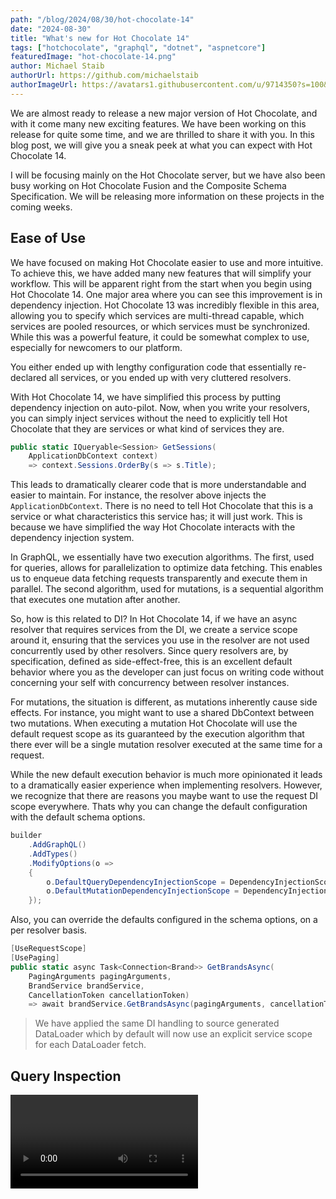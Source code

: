 ```yaml
---
path: "/blog/2024/08/30/hot-chocolate-14"
date: "2024-08-30"
title: "What's new for Hot Chocolate 14"
tags: ["hotchocolate", "graphql", "dotnet", "aspnetcore"]
featuredImage: "hot-chocolate-14.png"
author: Michael Staib
authorUrl: https://github.com/michaelstaib
authorImageUrl: https://avatars1.githubusercontent.com/u/9714350?s=100&v=4
---
```


We are almost ready to release a new major version of Hot Chocolate, and with it come many new exciting features. We have been working on this release for quite some time, and we are thrilled to share it with you. In this blog post, we will give you a sneak peek at what you can expect with Hot Chocolate 14.

I will be focusing mainly on the Hot Chocolate server, but we have also been busy working on Hot Chocolate Fusion and the Composite Schema Specification. We will be releasing more information on these projects in the coming weeks.

## Ease of Use

We have focused on making Hot Chocolate easier to use and more intuitive. To achieve this, we have added many new features that will simplify your workflow. This will be apparent right from the start when you begin using Hot Chocolate 14. One major area where you can see this improvement is in dependency injection. Hot Chocolate 13 was incredibly flexible in this area, allowing you to specify which services are multi-thread capable, which services are pooled resources, or which services must be synchronized. While this was a powerful feature, it could be somewhat complex to use, especially for newcomers to our platform.

You either ended up with lengthy configuration code that essentially re-declared all services, or you ended up with very cluttered resolvers.

With Hot Chocolate 14, we have simplified this process by putting dependency injection on auto-pilot. Now, when you write your resolvers, you can simply inject services without the need to explicitly tell Hot Chocolate that they are services or what kind of services they are.

```csharp
public static IQueryable<Session> GetSessions(
    ApplicationDbContext context)
    => context.Sessions.OrderBy(s => s.Title);
```

This leads to dramatically clearer code that is more understandable and easier to maintain. For instance, the resolver above injects the `ApplicationDbContext`. There is no need to tell Hot Chocolate that this is a service or what characteristics this service has; it will just work. This is because we have simplified the way Hot Chocolate interacts with the dependency injection system.

In GraphQL, we essentially have two execution algorithms. The first, used for queries, allows for parallelization to optimize data fetching. This enables us to enqueue data fetching requests transparently and execute them in parallel. The second algorithm, used for mutations, is a sequential algorithm that executes one mutation after another.

So, how is this related to DI? In Hot Chocolate 14, if we have an async resolver that requires services from the DI, we create a service scope around it, ensuring that the services you use in the resolver are not used concurrently used by other resolvers. Since query resolvers are, by specification, defined as side-effect-free, this is an excellent default behavior where you as the developer can just focus on writing code without concerning your self with concurrency between resolver instances.

For mutations, the situation is different, as mutations inherently cause side effects. For instance, you might want to use a shared DbContext between two mutations. When executing a mutation Hot Chocolate will use the default request scope as its guaranteed by the execution algorithm that there ever will be a single mutation resolver executed at the same time for a request.

While the new default execution behavior is much more opinionated it leads to a dramatically easier experience when implementing resolvers. However, we recognize that there are reasons you maybe want to use the request DI scope everywhere. Thats why you can change the default configuration with the default schema options.

```csharp
builder
    .AddGraphQL()
    .AddTypes()
    .ModifyOptions(o =>
    {
        o.DefaultQueryDependencyInjectionScope = DependencyInjectionScope.Resolver;
        o.DefaultMutationDependencyInjectionScope = DependencyInjectionScope.Request;
    });
```

Also, you can override the defaults configured in the schema options, on a per resolver basis.

```csharp
[UseRequestScope]
[UsePaging]
public static async Task<Connection<Brand>> GetBrandsAsync(
    PagingArguments pagingArguments,
    BrandService brandService,
    CancellationToken cancellationToken)
    => await brandService.GetBrandsAsync(pagingArguments, cancellationToken).ToConnectionAsync();
```

> We have applied the same DI handling to source generated DataLoader which by default will now use an explicit service scope for each DataLoader fetch.

## Query Inspection

<Video videoId="XZVpimb6sKg" />

Another area where we have made significant improvements is in query inspection. With Hot Chocolate 14, it’s now incredibly simple to check which fields are being requested within the resolver without the need for complex syntax tree traversals. You can now formulate a pattern with the GraphQL selection syntax and let the executor inject a simple boolean that tells you if your pattern matched the user query.

```csharp
public sealed class BrandService(CatalogContext context)
{
    public async Task<Brand> GetBrandAsync(
        int id,
        [IsSelected("products { details }")]
        bool includeProductDetails,
        CancellationToken ct = default)
    {
        var query = context.Brands
            .AsNoTracking()
            .OrderBy(t => t.Name)
            .ThenBy(t => t.Id);

        if (includeProductDetails)
        {
            query = query.Include(t => t.Products.Details);
        }

        return await query.FirstOrDefaultAsync(ct);
    }
}
```

The patterns also support inline fragments to match abstract types. However, even with these complex patterns, it can be beneficial to write your own traversal logic without dealing with complex trees. For this, you can now simply inject the resolver context and use our fluent selector inspection API.

```csharp
public sealed class BrandService(CatalogContext context)
{
    public async Task<Brand> GetBrandAsync(
        int id,
        IResolverContext context,
        CancellationToken ct = default)
    {
        var query = context.Brands
            .AsNoTracking()
            .OrderBy(t => t.Name)
            .ThenBy(t => t.Id);

        if (context.Select("products").IsSelected(details))
        {
            query = query.Include(t => t.Products.Details);
        }

        return await query.FirstOrDefaultAsync(ct);
    }
}
```

If you want to go all in and have the full power of the operation executor, you can still inject `ISelection` and traverse the compiled operation tree.

## Pagination

Pagination is a common requirement in GraphQL APIs, and Hot Chocolate 14 makes it easier than ever to implement, no matter if you are building layered applications or using `DbContext` right in your resolvers.

For layered application patterns like DDD, CQRS, or Clean Architecture, we have built a brand new paging API that is completely separate from the Hot Chocolate GraphQL core. When building layered applications, pagination should be a business concern and be handled in your repository or services layer. Doing so brings some unique concerns, like how the abstraction of a page looks. For this, we have introduced a couple of new primitives like `Page<T>`, `PagingArguments`, and others that allow you to build your own paging API that fits your needs and interfaces well with GraphQL and REST.

We have also implemented keyset pagination for Entity Framework Core, which you can use in your infrastructure layer. The Entity Framework team is planning to have, at some point, a paging API for keyset pagination natively integrated into EF Core ([Holistic end-to-end pagination feature](https://github.com/dotnet/efcore/issues/33160)). Until then, you can use our API to get the best performance out of your EF Core queries when using pagination.

```csharp
public sealed class BrandService(CatalogContext context)
{
    public async Task<Page<Brand>> GetBrandsAsync(
        PagingArguments args,
        CancellationToken ct = default)
        => await context.Brands
            .AsNoTracking()
            .OrderBy(t => t.Name)
            .ThenBy(t => t.Id)
            .ToPageAsync(args, ct);
}
```

We are focusing on keyset pagination because it’s the better way to do pagination, as performance is constant per progression through pages, as opposed to a linearly growing performance impact with offset pagination. Apart from the better performance, keyset pagination also allows for stable pagination results even if the underlying data changes.

We also worked hard to allow for pagination in your DataLoader. In GraphQL, where nested pagination is a common requirement, having the capability to batch multiple nested paging requests into one database query is essential.

Let’s assume we have the following GraphQL query and we are using a layered architecture approach.

```graphql
query GetBrands {
  brands(first: 10) {
    nodes {
      id
      name
      products(first: 10) {
        nodes {
          id
          name
        }
      }
    }
  }
}
```

Let's assume we have the following two resolvers for the above query, fetching the brands and the products.

```csharp
[UsePaging]
public static async Task<Connection<Brand>> GetBrandsAsync(
    PagingArguments pagingArguments,
    BrandService brandService,
    CancellationToken cancellationToken)
    => await brandService.GetBrandsAsync(pagingArguments, cancellationToken).ToConnectionAsync();

[UsePaging]
public static async Task<Connection<Product>> GetProductsAsync(
    [Parent] Brand brand,
    PagingArguments pagingArguments,
    ProductService productService,
    CancellationToken cancellationToken)
    => await productService.GetProductsByBrandAsync(brand.Id, pagingArguments, cancellationToken).ToConnectionAsync();
```

With the above resolvers, the execution engine would first call the `BrandService`, and then for each `Brand`, it would call the `ProductService` to get the products per brand. This would lead to an N+1 query problem within our GraphQL server. To solve this, we can use a DataLoader within our `ProductService` and batch the product requests.

To enable this, we have worked extensively on DataLoader and now support stateful DataLoader. This means we can pass on state to a DataLoader separate from the keys. If we were to peek into the `ProductService`, we would see something like this:

```csharp
public async Task<Page<Product>> GetProductsByBrandAsync(
    int brandId,
    PagingArguments args,
    CancellationToken ct = default)
    => await productsByBrandId.WithPagingArguments(args).LoadAsync(brandId, ct);
```

Our DataLoader in this case would look like the following:

```csharp
public sealed class ProductDataLoader
{
    [DataLoader]
    public static async Task<Dictionary<int, Page<Product>>> GetProductsByBrandIdAsync(
        IReadOnlyList<int> keys,
        PagingArguments pagingArguments,
        CatalogContext context,
        CancellationToken ct)
        => await context.Products
            .AsNoTracking()
            .Where(p => keys.Contains(p.BrandId))
            .OrderBy(p => p.Name).ThenBy(p => p.Id)
            .ToBatchPageAsync(t => t.BrandId, pagingArguments, ct);
}
```

The `ToBatchPageAsync` extension would rewrite the paging query so that each `brandId` would be a separate page, allowing us to make one database call to get, in this case, 10 products per brand for 10 brands.

An important aspect of keyset pagination is maintaining a stable order, which requires a unique key at the end. In the above case, we order by `Name` and then chain the primary key `Id` at the end. This ensures that the order remains stable even if the `Name` is not unique.

> If you want to read more about keyset pagination, you can do so [here](https://use-the-index-luke.com/no-offset).

We have brought the same capabilities to non-layered applications, where you now have a new paging provider for EF Core that allows for transparent keyset pagination.

So if you are doing something like this in your resolver:

```csharp
[UsePaging]
public static async IQueryable<Brand> GetBrands(
    PagingArguments pagingArguments,
    CatalogContext context)
    => context.Brands.OrderBy(t => t.Name).ThenBy(t => t.Id);
```

By default, this would emulate cursor pagination by using `skip/take` underneath. However, as I mentioned, we have now a new keyset pagination provider for EF Core that you can opt-in to. It's not the default, by the way, as it is not compatible with SQLite.

```csharp
builder.Services
    .AddGraphQLServer()
    ...
    .AddDbContextCursorPagingProvider();
```

But what about user-controlled sorting? The above example would fall apart when using `[UseSorting]`, as we could not guarantee that the order is stable. To address this, we have added a couple of helpers to the `ISortingContext` that allow you to manipulate the sorting expression.

```csharp
[UsePaging]
[UseSorting]
public static async IQueryable<Brand> GetBrands(
    CatalogContext context,
    ISortingContext sorting)
{
    // this signals that the expression was not handled within the resolver
    // and the sorting middleware should take over.
    sorting.Handled(false);

    sorting.OnAfterSortingApplied<IQueryable<Brand>>(
        static (sortingApplied, query) =>
        {
            if (sortingApplied && query is IOrderedQueryable<Brand> ordered)
            {
                return ordered.ThenBy(b => b.Id);
            }

            return query.OrderBy(b => b.Id);
        });

    return context.Brands;
}
```

With the `ISortingContext`, we now have a hook that is executed after the user sorting has been applied. This allows us to append a stable order to the user sorting. Typically, this could be generalized and moved into a user extension method to make the resolver look cleaner.

```csharp
[UsePaging]
[UseSorting]
public static async IQueryable<Brand> GetBrands(
    CatalogContext context,
    ISortingContext sorting)
{
    sorting.AppendStableOrder(b => b.Id);
    return context.Brands;
}
```

You even could go further and bake this into a custom middleware.

```csharp
[UsePaging]
[UseCustomSorting]
public static async IQueryable<Brand> GetBrands(
    CatalogContext context,
    ISortingContext sorting)
    => context.Products;
```

With the new paging providers, we now also inline the total count into the database query that slices the page, meaning you have a single call to the database. The paging middleware will inspect what data is actually needed and either fetch the page and the total count in one database query, just the page if the total count is not needed, or just the total count if the page is not needed. All of this is built on top of the new `IsSelected` query inspection API.

## DataLoader

Let's talk about `DataLoader`. As we already touched on how `DataLoader` is now more flexible with pagination, what's underneath is the new state that can be associated with `DataLoader`. Since `DataLoader` can be accessed from multiple threads concurrently and also be dispatched at multiple points during execution, you have unreliable state that can be used when it's available but should not cause the `DataLoader` to fail. However, you can also have state that is used to branch a `DataLoader`, where the state is guaranteed within that branch.

Let me give you some examples. In the following example, we are fetching brands for ID 1 and 2. We also provide some state when we ask for brand 2. The state is guaranteed to be there when I fetch the second brand, but it could be there for the first brand — this all depends on the dispatcher in this case.

```csharp
var task1 = brandById.LoadAsync(1);
var task2 = brandById.SetState("some-state", "some-value").LoadAsync(2);
Task.WaitAll(task1, task2);
```

However, in some cases like paging, I want the state to be guaranteed. In these cases. This is where branching comes in. We can branch a `DataLoader`, and into this branch, we pass in some data that represents the context of this branch.

```csharp
var branch = brandById
  .Branch("SomeKey")
  .SetState("some-state", "some-value");

var task1 = branch.LoadAsync(1);
var task2 = branch.LoadAsync(2);
Task.WaitAll(task1, task2);
```

When we look at paging, for instance, we use the paging arguments to create a branch key. So, whenever you pass in the same paging arguments, you will get the same branch. This allows us to batch the paging requests for the same paging arguments.

```csharp
productsByBrandId.WithPagingArguments(args).LoadAsync(brandId, ct);
```

We also use the same state mechanism for `DataLoader` with projections.

```csharp
public class Query
{
    public async Task<Brand?> GetBrandByIdAsync(
        int id,
        ISelection selection,
        BrandByIdDataLoader brandById,
        CancellationToken cancellationToken)
        => await brandById
            .Select(selection)
            .LoadAsync(id, cancellationToken);
}
```

You can pass an `ISelection` into the `DataLoader`. Any selection that is structurally equivalent will point to the same `DataLoader` branch and be batched together. We can even chain other things to that branched state like properties we want include even if they were not requested by the user and even if they are not part of the schema.

```csharp
public class Query
{
    public async Task<Brand?> GetBrandByIdAsync(
        int id,
        ISelection selection,
        BrandByIdDataLoader brandById,
        CancellationToken cancellationToken)
        => await brandById
            .Select(selection)
            .Include(b => b.Products)
            .LoadAsync(id, cancellationToken);
}
```

From the `DataLoader` side, we can inject these selections and apply them to our queryable.

```csharp
internal static class BrandDataLoader
{
    [DataLoader(Lookups = [nameof(CreateBrandByIdLookup)])]
    public static async Task<Dictionary<int, Brand>> GetBrandByIdAsync(
        IReadOnlyList<int> ids,
        CatalogContext context,
        ISelectorBuilder selector,
        CancellationToken ct)
        => await context.Brands
            .AsNoTracking()
            .Select(selector, key: b => b.Id)
            .ToDictionaryAsync(b => b.Id, ct);
}
```

When using our `DataLoader` projections, we are utilizing a new projection engine that is separate from `HotChocolate.Data`, and we are using this to redefine what projections are in Hot Chocolate. This is why `IsProjectedAttribute` is not supported. Instead, we have modified the `ParentAttribute` to specify requirements.

```csharp
public static class ProductExtensions
{
    [UsePaging]
    public static async Task<Connection<Product>> GetProductsAsync(
        [Parent(nameof(Brand.Id))] Brand brand,
        PagingArguments pagingArguments,
        ProductService productService,
        CancellationToken cancellationToken)
        => await productService.GetProductsByBrandAsync(brand.Id, pagingArguments, cancellationToken).ToConnectionAsync();
}
```

The optional argument on the `ParentAttribute` specifies a selection set that describes the requirements for the parent object. In the example above, it defines that the brand ID is required. However, you could also specify that you need the IDs of the products as well, such as `Id Products { Id }`. The parent that is injected is guaranteed to have the properties filled with the required data. We evaluate this string representing the requirement in the source generator, and if it does not match the object structure, it would yield a compile-time error. The whole `DataLoader` projections engine is marked as experimental, and we are looking for feedback.

Apart from this, we have invested a lot into `GreenDonut` to ensure that you can use the source-generated `DataLoader` without any dependencies on `HotChocolate`. Since `DataLoader` is ideally used between the business layer and the data layer and is transparent to the REST or GraphQL layer.

With Hot Chocolate 14, you can now add the `HotChocolate.Types.Analyzers` package and the `GreenDonut` package to your data layer. The analyzers package is just the source generator and will not be a dependency of your own package. We will generate the `DataLoader` code plus the dependency injection code for registering your `DataLoader`. You simply need to add the `DataLoaderModuleAttribute` to your project like the following:

```csharp
[assembly: DataLoaderModule("CatalogDataLoader")]
```

Lastly, on the topic of DataLoader we have made the DataLoader cache observable allowing you to share entities between DataLoader for even more efficient caching. Lets for instance say that we have two brand DataLoader, one fetches the entity by id and the other one by name. How can we make sure that we do not fetch the same entity twice just because we have different keys?

```csharp
internal static class BrandDataLoader
{
    [DataLoader]
    public static async Task<Dictionary<int, Brand>> GetBrandByIdAsync(
        IReadOnlyList<int> ids,
        CatalogContext context,
        CancellationToken ct)
        => await context.Brands
            .AsNoTracking()
            .Where(t => ids.Contains(t.Id))
            .ToDictionaryAsync(t => t.Id, ct);

    [DataLoader]
    public static async Task<Dictionary<string, Brand>> GetBrandByNameAsync(
        IReadOnlyList<string> names,
        CatalogContext context,
        CancellationToken ct)
        => await context.Brands
            .AsNoTracking()
            .Where(t => names.Contains(t.Name))
            .ToDictionaryAsync(t => t.Name, ct);

    private static string CreateBrandByNameLookup(Brand brand) => brand.Name;
}
```

This can be easily done by writing two observer methods that create a new cache lookup for the same object. So, at the moment one of the `DataLoader` instances is instantiated, it will subscribe for `Brand` entities on the cache and create lookups. After that, the `DataLoader` will receive real-time notifications if any other `DataLoader` has fetched a `Brand` entity and will be able to use the cached entity.

```csharp
internal static class BrandDataLoader
{
    [DataLoader(Lookups = [nameof(CreateBrandByIdLookup)])]
    public static async Task<Dictionary<int, Brand>> GetBrandByIdAsync(
        IReadOnlyList<int> ids,
        CatalogContext context,
        CancellationToken ct)
        => await context.Brands
            .AsNoTracking()
            .Where(t => ids.Contains(t.Id))
            .ToDictionaryAsync(t => t.Id, ct);

    private static int CreateBrandByIdLookup(Brand brand) => brand.Id;

    [DataLoader(Lookups = [nameof(CreateBrandByNameLookup)])]
    public static async Task<Dictionary<string, Brand>> GetBrandByNameAsync(
        IReadOnlyList<string> names,
        CatalogContext context,
        CancellationToken ct)
        => await context.Brands
            .AsNoTracking()
            .Where(t => names.Contains(t.Name))
            .ToDictionaryAsync(t => t.Name, ct);

    private static string CreateBrandByNameLookup(Brand brand) => brand.Name;
}
```

Where this really shines is with optional includes. For instance, when using the `BrandByIdDataLoader`, we could include the products in one request because we know that we will need them.

```csharp
public sealed class BrandService(CatalogContext context)
{
    public async Task<Page<Brand>> GetBrandByIdAsync(
        PagingArguments args,
        BrandByIdDataLoader brandById,
        CancellationToken ct = default)
        => await brandById
            .AsNoTracking()
            .Include(b => b.Products)
            .ToPageAsync(args, ct);
}
```

```csharp
internal static class ProductDataLoader
{
    [DataLoader(Lookups = [nameof(CreateProductByIdLookups)])]
    public static async Task<Dictionary<int, Product>> GetProductByIdAsync(
        => ...

    private static IEnumerable<KeyValuePair<int, Product>> CreateProductByIdLookups(Brand brand)
      => brand.Products.Select(p => new KeyValuePair<int, Product>(p.Id, p));
}
```

In this case, we can subscribe to `Brand` entities on the cache and check if they have the products list populated. If they do, we can create lookups for the products.

## Source Generators

With Hot Chocolate 14, we have started to expand our use of source-generated code. We have already used source generators in the past to automatically register types or generate the boilerplate code for `DataLoader`. With Hot Chocolate 14, we are now beginning to use source generators to generate resolvers. This feature is opt-in and, at the moment, only available for our new type extension API.

The new `ObjectType<T>` attribute will, over the next few versions, replace the `ExtendObjectType` attribute. The new attribute works only in combination with the source generator and combines the power of the implementation-first approach with the code-first fluent API.

```csharp
[ObjectType<Brand>]
public static partial class BrandNode
{
    static partial void Configure(IObjectTypeDescriptor<Brand> descriptor)
    {
        descriptor.Ignore(t => t.Subscriptions);
    }

    [UsePaging]
    public static async Task<Connection<Product>> GetProductsAsync(
        [Parent] Brand brand,
        PagingArguments pagingArguments,
        ProductService productService,
        CancellationToken cancellationToken)
        => await productService.GetProductsByBrandAsync(brand.Id, pagingArguments, cancellationToken).ToConnectionAsync();
}
```

The beauty of the source generator is that, in contrast to expression compilation, the results are fully inspectable, and we can guide you by issuing compile-time warnings and errors. The source generator output can be viewed within your IDE and is debuggable.

IMAGE

With the new type extension API, we also allow for new ways to declare root fields and colocate queries, mutations, and subscriptions.

```csharp
public static class Operations
{
    [Query]
    public static async Task<Connection<Brand>> GetBrandsAsync(
        BrandService brandService,
        PagingArguments pagingArgs,
        CancellationToken ct)
        => await brandService.GetBrandsAsync(pagingArgs, ct);

    [Mutation]
    public static async Task<Brand> CreateBrand(
        CreateBrandInput input,
        BrandService brandService,
        CancellationToken ct)
        => await brandService.CreateBrandAsync(input, ct);
}
```

Operation fields can also be colocated into extension types.

```csharp
[ObjectType<Brand>]
public static partial class BrandNode
{
    static partial void Configure(IObjectTypeDescriptor<Brand> descriptor)
    {
        descriptor.Ignore(t => t.Subscriptions);
    }

    [UsePaging]
    public static async Task<Connection<Product>> GetProductsAsync(
        [Parent] Brand brand,
        PagingArguments pagingArguments,
        ProductService productService,
        CancellationToken cancellationToken)
        => await productService.GetProductsByBrandAsync(brand.Id, pagingArguments, cancellationToken).ToConnectionAsync();

    [Query]
    public static async Task<Connection<Brand>> GetBrandsAsync(
        BrandService brandService,
        PagingArguments pagingArgs,
        CancellationToken ct)
        => await brandService.GetBrandsAsync(pagingArgs, ct);

    [Mutation]
    public static async Task<Brand> CreateBrand(
        CreateBrandInput input,
        BrandService brandService,
        CancellationToken ct)
        => await brandService.CreateBrandAsync(input, ct);
}
```

This allows for more flexibility in addition to the already established `QueryTypeAttribute`, `MutationTypeAttribute`, and `SubscriptionTypeAttribute`.

With the new version of Hot Chocolate, we are also introducing a new type extension for interfaces, which allows you to introduce base resolvers for common functionality. Think of this like base classes.

```csharp
public interface IEntity
{
    [ID] int Id { get; }
}

[InterfaceType<IEntity>]
public static partial class EntityInterface
{
    public static string SomeField([Parent] IEntity entity)
        => ...;
}
```

The field definition and the resolver are inherited by all implementing object types. So, if an object type does not declare `someField`, it will inherit the resolver from the interface declaration.

This API is also available through the fluent API, where you now have `Resolve` descriptors on interface fields.

## Relay Support

With Hot Chocolate 14, we have also improved our Relay support. We have made it easier to integrate aggregations into the connection type and to add custom data to edges. You now have more control over the shape of the connection type, allowing you to disable the `nodes` field—either to remove it as unnecessary or to replace it with a custom field.

Additionally, we have reworked the node ID serializers to be extendable and support composite identifiers.

```csharp
EXAMPLE NODE ID SERIALIZER REGISTRATION
```

The new serializer is more efficient and aligns better with the ID serialization format of other GraphQL servers, where the encoded ID has the following format: `{TypeName}:{Id}`.

The new serializer still allows for the old format to be passed in, and you can also register the legacy serializer if you prefer the way we handled it before.

Relay remains the best GraphQL client library, with others still trying to catch up by copying Relay concepts. We have always been very vocal about this and use Relay as our first choice in customer projects. Relay is a smart GraphQL client that would immensely benefit from a feature called fragment isolation, where an error in one fragment would not cause the erasure of data from a colocated fragment.

The issue here is that the GraphQL specification defines that if a non-null field either returns null or throws an error, the selection set is erased, and the error is propagated upwards. This is a problem for Relay because it would cause the erasure of data from colocated fragments.

We have been working on a solution to this problem for years now within the GraphQL foundation, and Hot Chocolate has implemented, in past versions, a proposal called CCN (Client-Controlled-Nullability) where the user could change the nullability of fields.

However, there is now a new push called the true-nullability proposal, which allows smart clients to simply disable null bubbling. In this case, a smart client could create a sort of fragment isolation on the client side by only deleting the fragment affected by an error or non-null violation.

With Hot Chocolate 14, we have decided to remove CCN and add a new HTTP header `hc-disable-null-bubbling` that allows you to disable null bubbling for a request. This is a first step towards true-nullability, which would also introduce a new semantic nullability kind.

We have prefixed the header with `hc-` to signal that this is a Hot Chocolate-specific header and to avoid collision with the eventual GraphQL specification.

## Data

To make it easier to integrate new data sources into Hot Chocolate, we have made our `IExecutable` abstraction simpler to implement and integrated it more fully into our resolver pipeline. This allows for easier integration of `IQueryable`-based data drivers, like Entity Framework Core or Cosmos DB, without the need to branch the entire data provider in Hot Chocolate.

We have integrated the current Cosmos DB driver with the new `HotChocolate.Data.Cosmos` package and added the new `AsCosmosExecutable` extension method to the `IQueryable` interface. This allows you to easily convert your Cosmos DB queryable into an `IExecutable` that can be used within the default Filter, Sorting, and Projection middleware.

```csharp
[QueryType]
public static class Query
{
    [UsePaging]
    [UseFiltering]
    [UseSorting]
    public static IExecutable<Book> GetBooks(Container container)
        => container
            .GetItemLinqQueryable<Book>(allowSynchronousQueryExecution: true)
            .AsCosmosExecutable();
}
```

However, if you are already trying out EF Core 9, you should give the new Cosmos driver within EF Core a second look, as it was rewritten from the ground up and is now on par with the Cosmos DB SDK driver.

## Query Conventions

<Video videoId="yoW2Mt6C0Cg" />

Our mutation conventions were very well received by the community when we introduced them. They help to implement a complex GraphQL pattern around mutations and errors. With mutation conventions, we provided consistency and removed the boilerplate from your code.

Ever since we introduced the mutation conventions, we have been asked to provide a similar pattern for queries. While in most cases, I would not recommend resorting to error patterns like those used for mutations—because queries are typically side-effect-free and should be easily queried without concern for complex result types—there are cases where you want to return a domain error as part of your query. For these situations, we recognized the need for a consistent pattern.

However, queries are different from mutations, and there is a better pattern than introducing payload-esque types. With our new query conventions, we are embracing a union type as the result type, where the first entry in the union represents success, and the following entries represent errors.

```graphql
type Query {
  book(id: ID!): BookResult
}

union BookResult = Book | BookNotFound | BookAccessDenied
```

This allows as to query like the following:

```graphql
query {
  book(id: "1") {
    ... on Book {
      title
    }
    ... on Error {
      code: __typename
      message
    }
    ... on BookNotFound {
      bookId
    }
    ... on BookAccessDenied {
      requiredRoles
    }
  }
}
```

To opt-in to the query conventions you can chain into the configuration builder `AddQueryConventions`.

```csharp
builder
  .AddGraphQL()
  .AddTypes()
  .AddQueryConventions();
```

This in turn allows you like with mutations to annotate errors on your resolver or use the `FieldResult<TResult, TError>` type.

```csharp
public class Query
{
    [Error<BookNotFoundException>]
    [Error<BookAccessDeniedException>]
    public async Task<Book> GetBook(
        int id,
        BookService bookService,
        CancellationToken ct)
        => await bookService.GetBookAsync(id, ct);
}
```

## Transport

Let's talk about the GraphQL transport layer and what has changed with Hot Chocolate 14. The GraphQL over HTTP spec is now in its final stages, and we have been adopting the latest changes. This means that we no longer return status code 500 when the full result has been erased due to a non-null violation. Instead, we return status code 200 with a JSON body that contains the error information and `data` as null.

If you are interested in the spec, you can find the current version [here](https://github.com/graphql/graphql-over-http).

We have also reintroduced the error code for not authenticated errors to make it easier for authentication flows. This was something we originally dropped in Hot Chocolate 13, but because many of you struggled with this, we have reintroduced it.

<Video videoId="NK0Y1Y9NQrU" />

Apart from these smaller bits and pieces, we have completely rewritten our persisted operation, aka trusted document pipeline, to introduce end-to-end traceability across the entire transport layer. We have done this by implementing a feature we call semantic routes. The idea here is that each operation has a unique URI that is derived from the document hash and the operation name.

This new persisted operation transport pipeline can be mapped separately, as shown in the following example:

```csharp
app.MapGraphQLPersistedOperations();
```

By default, we would map the persisted operations to `/graphql/persisted/{documentHash}/{operationName}`, but you can change the root for this path.

Now, with this setup, only the variables and extensions are posted to the server. If you are using a query, you can also use a GET request, like the following:

```csharp
GET /graphql/persisted/1234/GetBook?variables={id:1}
```

This also makes it much easier to work with CDNs or to reroute certain operations to different servers.

For this release, we have also reimplemented our batching transport layer and now support both variable batching and request batching. Variable batching is a new batching proposal we have created for the upcoming Composite Schema Specification to transparently use batching in combination with standard GraphQL queries, instead of relying on special fields like the `_entities` field.

With variable batching, you can batch multiple sets of variables for the same operation.

```json
{
  "query": "query GetBooks($id: ID!) { book(id: $id) { title } }",
  "variables": [{ "id": "1" }, { "id": "2" }]
}
```

Since a variable batch request has the same structure as a standard GraphQL request, except for the `variable` field, which in this case is a list, we can also batch these within a batch request.

```json
[
  {
    "query": "query GetBooks($id: ID!) { book(id: $id) { title } }",
    "variables": [{ "id": "1" }, { "id": "2" }]
  },
  {
    "query": "query GetBooks($id: ID!) { book(id: $id) { title } }",
    "variables": { "id": "3" }
  }
]
```

This new batching API within your backend allows for new use cases and is a great way to optimize your GraphQL server.

## Security

We have seen countless GraphQL servers over the last year as part of our consulting engagements, and in many cases, they were not configured in a secure way. This was not due to a lack of functionality in Hot Chocolate but because engineers transitioning to GraphQL often did not know good security practices in GraphQL.

GraphQL, as Facebook created and used it, was built around flexibility during development and persisted operations in production. This means that when Facebook deploys to production, the GraphQL server essentially becomes a REST server—there is no open GraphQL in production. The GraphQL server is only able to execute trusted operations that were exported from the various frontends into an operation store. In the build pipeline, operations are stripped from the frontend code and replaced with a unique identifier. The stripped operation documents are stored in an operation store. In production, the frontend sends the unique identifier to the GraphQL server instead of a full operation, and the GraphQL server only executes operations stored in the operations store.

This is the best way to do GraphQL and provides the best approach for schema evolvability, as used operations are centrally known and can be statically analyzed. It also ensures that you know the performance characteristics and impact of operations on your backend. With Banana Cake Pop, you can set up a schema registry and an operation store in less than 5 minutes. Have a look [here](https://chillicream.com/docs/bananacakepop/v2/apis/schema-registry) for more information.

However, most new developers are not aware of how to do this or do not understand why they should. Another problem is that there is no easy path from an open GraphQL server to a closed system once you have clients working against your API.

With Hot Chocolate 14, we wanted to ensure that your servers are secure even if you do not configure a single setting, even if you do not know about persisted operations, or even if you explicitly want an open GraphQL server. Going forward, we have built into the core of Hot Chocolate the IBM cost specification to weigh the impact of your requests and to restrict expensive operations right from the start.

<Video videoId="R6Rq4kU_GfM" />

When you export your schema with Hot Chocolate 14, you will see that we have added cost directives to certain fields. We estimate costs automatically so that you do not have to do this manually. You can override these estimates where necessary. The IBM cost spec has two weights it calculates: type cost, which estimates the objects being produced (essentially the data cost), and field cost, which estimates the computational cost.

> With Hot Chocolate 14, we have implemented static analysis, but we will add runtime analysis and result analysis as opt-ins with Hot Chocolate 15.

The static analysis estimates maximums, meaning if you specify a list of 50 elements, it will estimate 50 elements, not the actual number of elements. This ensures that you do not overwhelm your server with a single request and provides a good estimate of what the request could mean for your backend.

You can combine the cost analysis scores with rate limiting to ensure that a user stays within cost boundaries over time.

```csharp
.UseRequest(next =>
{
    var rateLimiter = new SlidingWindowRateLimiter(
        new SlidingWindowRateLimiterOptions
        {
            PermitLimit = 10000,
            Window = TimeSpan.FromHours(1),
            SegmentsPerWindow = 6, // 10-minute segments
            QueueProcessingOrder = QueueProcessingOrder.OldestFirst,
            QueueLimit = 1,
        });

    return async context =>
    {
        if (context.ContextData.TryGetValue(WellKnownContextData.CostMetrics, out var value)
            && value is CostMetrics metrics)
        {
            using RateLimitLease lease = await rateLimiter.AcquireAsync(
                permitCount: (int)metrics.TypeCost,
                context.RequestAborted);

            if (!lease.IsAcquired)
            {
                context.Result =
                    OperationResultBuilder.New()
                        .AddError(ErrorBuilder.New()
                            .SetMessage("Rate limit exceeded.")
                            .SetCode("RATE_LIMIT_EXCEEDED")
                            .Build())
                        .SetContextData(
                            WellKnownContextData.HttpStatusCode,
                            HttpStatusCode.TooManyRequests)
                        .Build();
                return;
            }
        }

        await next(context);
    };
})
```

While you would need a more sophisticated setup in production, such as using Redis to have a distributed rate limiter, this is a good start to ensure that your server is not overwhelmed.

With the cost spec, you can also estimate a request's impact without executing the actual request by sending the header `GraphQL-Cost:validate`. If you want the request to be executed but still want to see the cost, even if the request is valid, you can send the header `GraphQL-Cost:report`.

With the IBM cost spec baked into the core, it's always on, making your GraphQL server more secure and predictable. However, it will also reveal the true cost of your requests, which might be challenging when you migrate.

We have also ensured that migrating from an open GraphQL server to trusted documents can now be done in a few minutes by integrating Banana Cake Pop. Over a period of 30, 60, or 90 days, the GraphQL server will report executed operations and store them in the operation store. You can manually decide which queries to exclude. After that period, you can switch to trusted operations, and only operations tracked in the operation store will be allowed from that day forward.

Another change we made with Hot Chocolate 14 is around introspection. When we detect a production environment in ASP.NET Core, we will automatically disable introspection and provide a schema file at the route `/graphql?sdl`, which is a one-time computed schema file that will be served as a simple file from your server. The misunderstanding with introspection is often that people think it's about hiding the schema. This is actually not the case since it's quite simple to infer the schema from requests observed in a web application. The problem with introspection is that it can easily produce very large results from your GraphQL server. When I say large, I mean 200-300 MB, depending on your schema. Most tools will work fine with a schema file, which is much smaller than the introspection result and costs virtually nothing in terms of compute and memory. You can override this behavior as follows:

```csharp
builder
    .AddGraphQLServer()
    .ModifyRequestOptions(o => o.EnableIntrospection = true);
```

Also the schema file can be disabled like the following.

```csharp
builder
    .AddGraphQLServer()
    .ModifyRequestOptions(o => o.EnableSchemaFile = false);
```

## Fusion

OK, with that, let's talk about Fusion, our GraphQL solution for federated APIs. With version 14, we have focused heavily on stability. Based on feedback from the community, we have improved how errors traverse from the source schemas to the composite schema.

We have also made the configuration process easier by providing a new package that offers attributes for Fusion. This allows you to use C# instead of GraphQL extension files.

```csharp
public static class Query
{
    [Lookup]
    public static async Task<Brand?> GetBrandByProductIdAsync(
        [Is("product { id }")] int id,
        ISelection selection,
        BrandByProductIdDataLoader brandByProductId,
        CancellationToken cancellationToken)
        => await brandByProductId
            .Select(selection)
            .LoadAsync(id, cancellationToken);
}
```

This is especially nice when we talk about `@require`.

```csharp
public static int EstimateShippingTime(
    [Require("dimension { weight }")] int productWeight)
```

We have also worked on experimental support for Aspire, which gives you a much nicer development workflow around distributed GraphQL.

Apart from these smaller changes, we are currently working on three major areas for Fusion. The first is implementing the composite schema specification, which will align Hot Chocolate Fusion with the open spec proposal. The second effort is achieving AOT compatibility for the gateway. This is a major undertaking, as we are essentially creating a second GraphQL server from scratch, focused solely on the gateway.

Additionally, recognizing that many people use Apollo Federation and may want to migrate to a pure .NET solution, we are also working on compatibility with the Apollo Federation spec. As the composite schema specification merges Fusion concepts around lookups and the Apollo Federation spec around schema evolution and traffic steering, the step from Fusion to supporting Apollo Federation is not that big. However, we have moved these tasks from Hot Chocolate 14 to Hot Chocolate 15.

## Client

For Hot Chocolate Fusion, we have created a low-level GraphQL client that supports a variety of GraphQL protocols. We have refactored Strawberry Shake to use this basic client for HTTP traffic. For many server-to-server use cases, we recommend using this client as it is geared toward performance and allows you to bring your own models.

```csharp
var client = new DefaultGraphQLHttpClient(httpClient);

var query =
    """
    query($episode: Episode!) {
      hero(episode: $episode) {
        name
      }
    }
    """;

var variables = new Dictionary<string, object?>
{
    ["episode"] = "JEDI",
};


var response = await client.PostAsync(query, variables);

using var body = await response.ReadAsResultAsync(cts.Token);
var mode = body.Data.Deserialize<MyResponseModel>()
```

## GraphQL Cockpit

With Banana Cake Pop, we have further shifted to give you more control over your applications with an end-to-end GraphQL cockpit that provides a schema registry, client registry, operation store, GraphQL telemetry, end-to-end OTEL tracing, logging, metrics, and strong schema evolution workflows that put you in control.

SCREENSHOT

With Banana Cake Pop you have the best solution to manage you distributed GraphQL setup.

<Video videoId="KfBV3GQ3760" />

## Community

In this release, we had a staggering **30** new contributors who helped alongside the team of core contributors. Overall, we had 46 contributors working on Hot Chocolate 14. These contributions ranged from fixing typos to optimizing our filter expressions, like the [pull request](https://github.com/ChilliCream/graphql-platform/pull/7311) from @nikolai-mb. We are very grateful to have such a vibrant community that helps us make Hot Chocolate better every day.

For this reason, we have now created a GitHub DevContainer template so that you can get started with contributing in about 2 minutes. You can either run the DevContainer directly on GitHub:

SCREENSHOT

Or you can run it locally on your own Docker. If you do not know what DevContainers are, you can read up on them [here](https://docs.github.com/en/codespaces/setting-up-your-project-for-codespaces/adding-a-dev-container-configuration/introduction-to-dev-containers).

## Documentation and Courses

We are still hard at work updating the documentation and are also taking feedback on this version. This post is based on 14.0.0-rc.1.

If you want to learn all about the new features of Hot Chocolate, I have made a course on DomeTrain that gives you the ultimate introduction to GraphQL and uses Hot Chocolate in its preview builds.

If you use the code `STAIB`, you will get a 20% discount on the course.

[https://dometrain.com/course/getting-started-graphql-in-dotnet/](https://dometrain.com/course/getting-started-graphql-in-dotnet/)

Apart from the in-depth workshop at DomeTrain we have also reworked our Getting Started workshop that you can now find [here](https://github.com/ChilliCream/graphql-workshop).

## Hot Chocolate 15

Lastly, let's talk about the roadmap ahead. We have already started work on Hot Chocolate 15, which is slated for release in December/January. Hot Chocolate 15 will have a heavy focus on Hot Chocolate Fusion and will introduce a brand new gateway and new composition tooling. As I outlined in the Fusion section, we are working on three areas that will reinvent what Fusion is.

Other areas we will focus on include `DataLoader`, with a new batch scheduler that uses its own `TaskScheduler` to better track `DataLoader` promises in batching and defer scenarios. We already have a PR up for this but had stability concerns for version 14. With version 15, we will have the time to get this right and provide a much more efficient `DataLoader` implementation.

Projections is another area where we are all in, working on a brand new projections engine. You can already see bits and pieces in Hot Chocolate 14 with the experimental features we've introduced around `DataLoader` projections. The new projection engine in `HotChocolate.Data` will be built on top of `DataLoader` and will offer a much more efficient way to project your data with proper data requirements.

With Hot Chocolate 15, we are dropping support for `.NETStandard 2.0`, `.NET 6.0`, and `.NET 7`. Going forward, you will need to run on `.NET 8.0` or `.NET 9.0`. This change will allow us to modernize a lot of code and eliminate many precompile directives.

Looking beyond Hot Chocolate 15, we will shift our focus back to Strawberry Shake, which will undergo a major overhaul.

With that, I encourage you to try out Hot Chocolate 14 RC.1 and give us your feedback. We have planned for three more RCs before we go GA.
